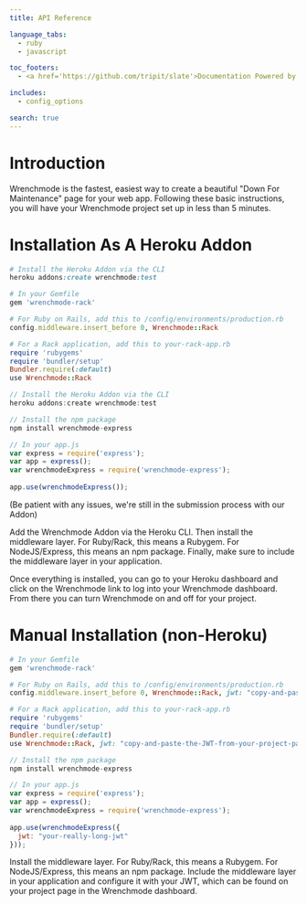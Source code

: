 ```yaml
---
title: API Reference

language_tabs:
  - ruby
  - javascript

toc_footers:
  - <a href='https://github.com/tripit/slate'>Documentation Powered by Slate</a>

includes:
  - config_options

search: true
---
```


# Introduction

Wrenchmode is the fastest, easiest way to create a beautiful "Down For Maintenance" page for your web app. Following these basic instructions, you will have your Wrenchmode project set up in less than 5 minutes.

# Installation As A Heroku Addon

```ruby
# Install the Heroku Addon via the CLI
heroku addons:create wrenchmode:test

# In your Gemfile
gem 'wrenchmode-rack' 

# For Ruby on Rails, add this to /config/environments/production.rb
config.middleware.insert_before 0, Wrenchmode::Rack

# For a Rack application, add this to your-rack-app.rb
require 'rubygems' 
require 'bundler/setup' 
Bundler.require(:default) 
use Wrenchmode::Rack
```

```javascript
// Install the Heroku Addon via the CLI
heroku addons:create wrenchmode:test

// Install the npm package
npm install wrenchmode-express

// In your app.js 
var express = require('express');
var app = express();
var wrenchmodeExpress = require('wrenchmode-express');
 
app.use(wrenchmodeExpress());
```

(Be patient with any issues, we're still in the submission process with our Addon)

Add the Wrenchmode Addon via the Heroku CLI. Then install the middleware layer. For Ruby/Rack, this means a Rubygem. For NodeJS/Express, this means an npm package. Finally, make sure to include the middleware layer in your application.

Once everything is installed, you can go to your Heroku dashboard and click on the Wrenchmode link to log into your Wrenchmode dashboard. From there you can turn Wrenchmode on and off for your project.

# Manual Installation (non-Heroku)

```ruby
# In your Gemfile
gem 'wrenchmode-rack' 

# For Ruby on Rails, add this to /config/environments/production.rb
config.middleware.insert_before 0, Wrenchmode::Rack, jwt: "copy-and-paste-the-JWT-from-your-project-page-it-will-be-long!"

# For a Rack application, add this to your-rack-app.rb
require 'rubygems' 
require 'bundler/setup' 
Bundler.require(:default) 
use Wrenchmode::Rack, jwt: "copy-and-paste-the-JWT-from-your-project-page-it-will-be-long!"
```

```javascript
// Install the npm package
npm install wrenchmode-express

// In your app.js 
var express = require('express');
var app = express();
var wrenchmodeExpress = require('wrenchmode-express');
 
app.use(wrenchmodeExpress({
  jwt: "your-really-long-jwt"
}));
```

Install the middleware layer. For Ruby/Rack, this means a Rubygem. For NodeJS/Express, this means an npm package. Include the middleware layer in your application and configure it with your JWT, which can be found on your project page in the Wrenchmode dashboard.
